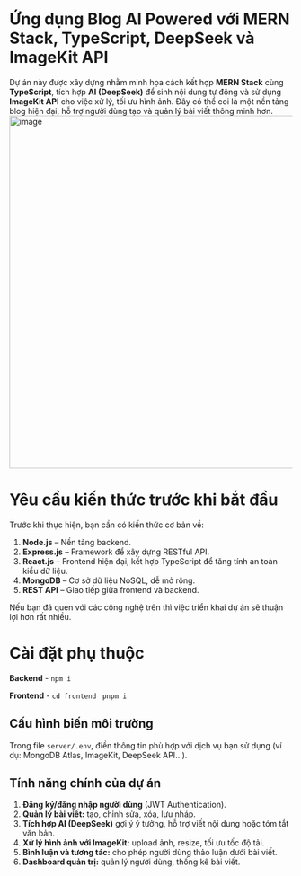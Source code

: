 # Ứng dụng Blog AI Powered với MERN Stack, TypeScript, DeepSeek và ImageKit API

Dự án này được xây dựng nhằm minh họa cách kết hợp **MERN Stack** cùng **TypeScript**, tích hợp **AI (DeepSeek)** để sinh nội dung tự động và sử dụng **ImageKit API** cho việc xử lý, tối ưu hình ảnh. Đây có thể coi là một nền tảng blog hiện đại, hỗ trợ người dùng tạo và quản lý bài viết thông minh hơn.
<img width="1361" height="628" alt="image" src="https://github.com/user-attachments/assets/570fe2c2-66c4-4fc7-ad42-54ec8593f71d" />

# Yêu cầu kiến thức trước khi bắt đầu

Trước khi thực hiện, bạn cần có kiến thức cơ bản về:  
1.  **Node.js** – Nền tảng backend.
2.  **Express.js** – Framework để xây dựng RESTful API.
3.  **React.js** – Frontend hiện đại, kết hợp TypeScript để tăng tính an toàn kiểu dữ liệu.
4.  **MongoDB** – Cơ sở dữ liệu NoSQL, dễ mở rộng.
5.  **REST API** – Giao tiếp giữa frontend và backend.

Nếu bạn đã quen với các công nghệ trên thì việc triển khai dự án sẽ thuận lợi hơn rất nhiều.

# Cài đặt phụ thuộc

**Backend** - `npm i`

**Frontend** - `cd frontend` ` pnpm i`

## Cấu hình biến môi trường

Trong file `server/.env`, điền thông tin phù hợp với dịch vụ bạn sử dụng (ví dụ: MongoDB Atlas, ImageKit, DeepSeek API…).

## Tính năng chính của dự án

1. **Đăng ký/đăng nhập người dùng** (JWT Authentication).  
2. **Quản lý bài viết:** tạo, chỉnh sửa, xóa, lưu nháp.  
2. **Tích hợp AI (DeepSeek)** gợi ý ý tưởng, hỗ trợ viết nội dung hoặc tóm tắt văn bản.  
4. **Xử lý hình ảnh với ImageKit:** upload ảnh, resize, tối ưu tốc độ tải.  
5. **Bình luận và tương tác:** cho phép người dùng thảo luận dưới bài viết.  
6. **Dashboard quản trị:** quản lý người dùng, thống kê bài viết.  
